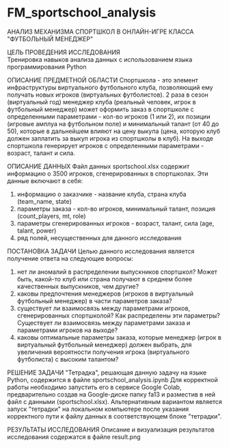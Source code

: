 # FM_sportschool_analysis
АНАЛИЗ МЕХАНИЗМА СПОРТШКОЛ В ОНЛАЙН-ИГРЕ КЛАССА "ФУТБОЛЬНЫЙ МЕНЕДЖЕР"

ЦЕЛЬ ПРОВЕДЕНИЯ ИССЛЕДОВАНИЯ<br>
Тренировка навыков анализа данных с использованием языка программирования Python

ОПИСАНИЕ ПРЕДМЕТНОЙ ОБЛАСТИ
Спортшкола - это элемент инфраструктуры виртуального футбольного клуба, позволяющий ему получать новых игроков (виртуальных футболистов).
2 раза в сезон (виртуальный год) менеджер клуба (реальный человек, игрок в футбольный менеджер) может оформить заказ в спортшколе с определенными параметрами - кол-во игроков (1 или 2), их позиции (игровые амплуа на футбольном поле) и минимальный талант (от 40 до 50), которые в дальнейшем влияют на цену выкупа (цена, которую клуб должен заплатить за выкуп игрока из спортшколы в клуб). 
На выходе спортшкола генерирует игроков с определенными параметрами - возраст, талант и сила.

ОПИСАНИЕ ДАННЫХ 
Файл данных sportschool.xlsx содержит информацию о 3500 игроков, сгенерированных в спортшколах.
Эти данные включают в себя:
1) информацию о заказчике - название клуба, страна клуба (team_name, state)
2) параметры заказа - кол-во игроков, минимальный талант, позиция (count_players, mt, role)
3) параметры сгенерированных игроков - возраст, талант, сила (age, talant, power)
4) ряд полей, несущественных для данного исследования

ПОСТАНОВКА ЗАДАЧИ
Целью данного исследования является получение ответа на следующие вопросы:
1) нет ли аномалий в распределении выпускников спортшкол? Может быть, какой-то клуб или страна получают в среднем более качественных выпускников, чем другие?
2) каковы предпочтения менеджеров (игроков в виртуальный футбольный менеджер) в части параметров заказа?
3) существует ли взаимосвязь между параметрами игроков, сгенерированных спортшколой? Как распределены эти параметры? Существует ли взаимосвязь между параметрами заказа и параметрами игроков на выходе?
4) каковы оптимальные параметры заказа, которые менеджер (игрок в виртуальный футбольный менеджер) должен выбрать, для увеличения вероятности получения игрока (виртуального футболиста) с высоким талантом?

РЕШЕНИЕ ЗАДАЧИ
"Тетрадка", решающая данную задачу на языке Python, содержится в файле sportschool_analysis.ipynb
Для корректной работы необходимо запустить его в сервисе Google Colab, предварительно создав на Google-диске папку fa13 и разместив в ней файл с данными (sportschool.xlsx).
Альтернативным вариантом является запуск "тетрадки" на локальном компьютере после указания корректного пути к файлу данных в соответствующем блоке "тетрадки".

РЕЗУЛЬТАТЫ ИССЛЕДОВАНИЯ
Описание и визуализация результатов исследования содержатся в файле result.png
